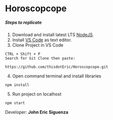 # Horoscopcope

##### Steps to replicate

1. Download and install latest LTS [NodeJS](https://nodejs.org/en/download/).
2. Install [VS Code](https://code.visualstudio.com/download) as text editor.
3. Clone Project in VS Code

```
CTRL + Shift + P
Search for Git Clone then paste:

https://github.com/thisdotEric/Horoscopcope.git
```

4. Open command terminal and install libraries

```
npm install
```

5. Run project on localhost

```
npm start
```

Developer: **John Eric Siguenza**
